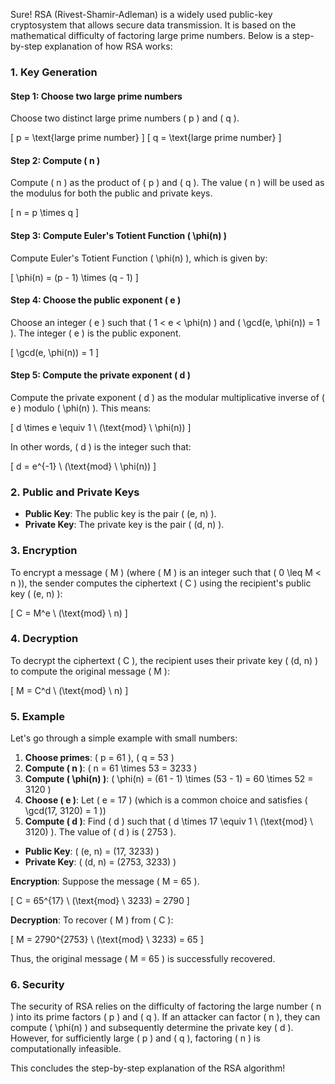 Sure! RSA (Rivest-Shamir-Adleman) is a widely used public-key cryptosystem that allows secure data transmission. It is based on the mathematical difficulty of factoring large prime numbers. Below is a step-by-step explanation of how RSA works:

### 1. Key Generation

#### Step 1: Choose two large prime numbers
Choose two distinct large prime numbers \( p \) and \( q \).

\[
p = \text{large prime number}
\]
\[
q = \text{large prime number}
\]

#### Step 2: Compute \( n \)
Compute \( n \) as the product of \( p \) and \( q \). The value \( n \) will be used as the modulus for both the public and private keys.

\[
n = p \times q
\]

#### Step 3: Compute Euler's Totient Function \( \phi(n) \)
Compute Euler's Totient Function \( \phi(n) \), which is given by:

\[
\phi(n) = (p - 1) \times (q - 1)
\]

#### Step 4: Choose the public exponent \( e \)
Choose an integer \( e \) such that \( 1 < e < \phi(n) \) and \( \gcd(e, \phi(n)) = 1 \). The integer \( e \) is the public exponent.

\[
\gcd(e, \phi(n)) = 1
\]

#### Step 5: Compute the private exponent \( d \)
Compute the private exponent \( d \) as the modular multiplicative inverse of \( e \) modulo \( \phi(n) \). This means:

\[
d \times e \equiv 1 \ (\text{mod} \ \phi(n))
\]

In other words, \( d \) is the integer such that:

\[
d = e^{-1} \ (\text{mod} \ \phi(n))
\]

### 2. Public and Private Keys

- **Public Key**: The public key is the pair \( (e, n) \).
- **Private Key**: The private key is the pair \( (d, n) \).

### 3. Encryption

To encrypt a message \( M \) (where \( M \) is an integer such that \( 0 \leq M < n \)), the sender computes the ciphertext \( C \) using the recipient's public key \( (e, n) \):

\[
C = M^e \ (\text{mod} \ n)
\]

### 4. Decryption

To decrypt the ciphertext \( C \), the recipient uses their private key \( (d, n) \) to compute the original message \( M \):

\[
M = C^d \ (\text{mod} \ n)
\]

### 5. Example

Let's go through a simple example with small numbers:

1. **Choose primes**: \( p = 61 \), \( q = 53 \)
2. **Compute \( n \)**: \( n = 61 \times 53 = 3233 \)
3. **Compute \( \phi(n) \)**: \( \phi(n) = (61 - 1) \times (53 - 1) = 60 \times 52 = 3120 \)
4. **Choose \( e \)**: Let \( e = 17 \) (which is a common choice and satisfies \( \gcd(17, 3120) = 1 \))
5. **Compute \( d \)**: Find \( d \) such that \( d \times 17 \equiv 1 \ (\text{mod} \ 3120) \). The value of \( d \) is \( 2753 \).

- **Public Key**: \( (e, n) = (17, 3233) \)
- **Private Key**: \( (d, n) = (2753, 3233) \)

**Encryption**: Suppose the message \( M = 65 \).

\[
C = 65^{17} \ (\text{mod} \ 3233) = 2790
\]

**Decryption**: To recover \( M \) from \( C \):

\[
M = 2790^{2753} \ (\text{mod} \ 3233) = 65
\]

Thus, the original message \( M = 65 \) is successfully recovered.

### 6. Security

The security of RSA relies on the difficulty of factoring the large number \( n \) into its prime factors \( p \) and \( q \). If an attacker can factor \( n \), they can compute \( \phi(n) \) and subsequently determine the private key \( d \). However, for sufficiently large \( p \) and \( q \), factoring \( n \) is computationally infeasible.

This concludes the step-by-step explanation of the RSA algorithm!
